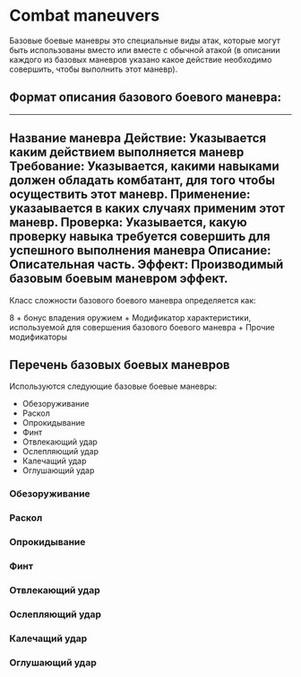 # Combat maneuvers

Базовые боевые маневры это специальные виды атак, которые могут быть использованы вместо или вместе с обычной атакой (в описании каждого из базовых маневров указано какое действие необходимо совершить, чтобы выполнить этот маневр).

## Формат описания базового боевого маневра:
---
**Название маневра**
**Действие:** Указывается каким действием выполняется маневр
**Требование:** Указывается, какими навыками должен обладать комбатант, для того чтобы осуществить этот маневр.
**Применение:** указаывается в каких случаях применим этот маневр.
**Проверка:** Указывается, какую проверку навыка требуется совершить для успешного выполнения маневра
**Описание:** Описательная часть.
**Эффект:** Производимый базовым боевым маневром эффект.
---

Класс сложности базового боевого маневра определяется как: 

8 + бонус владения оружием + Модификатор характеристики, используемой для совершения базового боевого маневра + Прочие модификаторы

## Перечень базовых боевых маневров

Используются следующие базовые боевые маневры: 

- Обезоруживание
- Раскол
- Опрокидывание
- Финт
- Отвлекающий удар
- Ослепляющий удар
- Калечащий удар
- Оглушающий удар
  

### Обезоруживание
### Раскол
### Опрокидывание
### Финт
### Отвлекающий удар
### Ослепляющий удар
### Калечащий удар
### Оглушающий удар